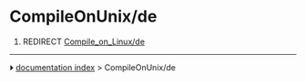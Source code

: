 # CompileOnUnix/de
1.  REDIRECT [Compile_on_Linux/de](Compile_on_Linux/de.md)



---
⏵ [documentation index](../README.md) > CompileOnUnix/de
